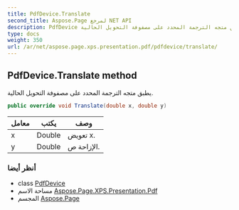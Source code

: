 ```yaml
---
title: PdfDevice.Translate
second_title: Aspose.Page لمرجع NET API
description: PdfDevice طريقة. يطبق متجه الترجمة المحدد على مصفوفة التحويل الحالية.
type: docs
weight: 350
url: /ar/net/aspose.page.xps.presentation.pdf/pdfdevice/translate/
---
```

## PdfDevice.Translate method

يطبق متجه الترجمة المحدد على مصفوفة التحويل الحالية.

```csharp
public override void Translate(double x, double y)
```

| معامل | يكتب | وصف |
| --- | --- | --- |
| x | Double | تعويض x. |
| y | Double | الإزاحة ص. |

### أنظر أيضا

* class [PdfDevice](../)
* مساحة الاسم [Aspose.Page.XPS.Presentation.Pdf](../../pdfdevice/)
* المجسم [Aspose.Page](../../../)


